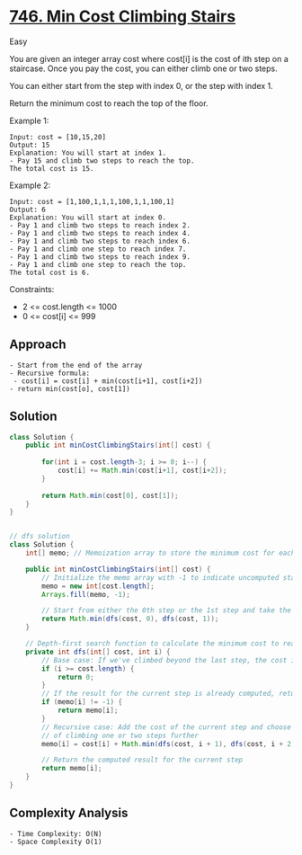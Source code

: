 # [746. Min Cost Climbing Stairs](https://leetcode.com/problems/min-cost-climbing-stairs/)
Easy


You are given an integer array cost where cost[i] is the cost of ith step on a staircase. Once you pay the cost, you can either climb one or two steps.

You can either start from the step with index 0, or the step with index 1.

Return the minimum cost to reach the top of the floor.

 

Example 1:
```
Input: cost = [10,15,20]
Output: 15
Explanation: You will start at index 1.
- Pay 15 and climb two steps to reach the top.
The total cost is 15.
```
Example 2:
```
Input: cost = [1,100,1,1,1,100,1,1,100,1]
Output: 6
Explanation: You will start at index 0.
- Pay 1 and climb two steps to reach index 2.
- Pay 1 and climb two steps to reach index 4.
- Pay 1 and climb two steps to reach index 6.
- Pay 1 and climb one step to reach index 7.
- Pay 1 and climb two steps to reach index 9.
- Pay 1 and climb one step to reach the top.
The total cost is 6.
 ```

Constraints:

- 2 <= cost.length <= 1000
- 0 <= cost[i] <= 999

## Approach
```
- Start from the end of the array
- Recursive formula:
 - cost[i] = cost[i] + min(cost[i+1], cost[i+2])
- return min(cost[o], cost[1])
```

## Solution
```java
class Solution {
    public int minCostClimbingStairs(int[] cost) {
        
        for(int i = cost.length-3; i >= 0; i--) {
            cost[i] += Math.min(cost[i+1], cost[i+2]);
        }
        
        return Math.min(cost[0], cost[1]);
    }    
}


// dfs solution
class Solution {
    int[] memo; // Memoization array to store the minimum cost for each step

    public int minCostClimbingStairs(int[] cost) {
        // Initialize the memo array with -1 to indicate uncomputed states
        memo = new int[cost.length];
        Arrays.fill(memo, -1);

        // Start from either the 0th step or the 1st step and take the minimum cost
        return Math.min(dfs(cost, 0), dfs(cost, 1));
    }

    // Depth-first search function to calculate the minimum cost to reach the top
    private int dfs(int[] cost, int i) {
        // Base case: If we've climbed beyond the last step, the cost is 0
        if (i >= cost.length) {
            return 0;
        }
        // If the result for the current step is already computed, return it
        if (memo[i] != -1) {
            return memo[i];
        }
        // Recursive case: Add the cost of the current step and choose the minimum cost
        // of climbing one or two steps further
        memo[i] = cost[i] + Math.min(dfs(cost, i + 1), dfs(cost, i + 2));

        // Return the computed result for the current step
        return memo[i];
    }
}

```

## Complexity Analysis
```
- Time Complexity: O(N)
- Space Complexity O(1)
```
